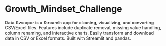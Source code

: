 # Growth_Mindset_Challenge
Data Sweeper is a Streamlit app for cleaning, visualizing, and converting CSV/Excel files. Features include duplicate removal, missing value handling, column renaming, and interactive charts. Easily transform and download data in CSV or Excel formats. Built with Streamlit and pandas.
